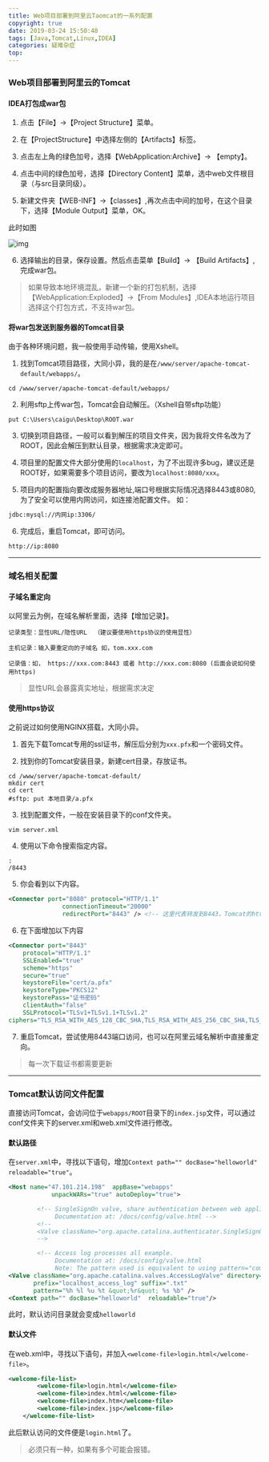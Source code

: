 ```yaml
---
title: Web项目部署到阿里云Taomcat的一系列配置
copyright: true
date: 2019-03-24 15:50:48
tags: [Java,Tomcat,Linux,IDEA]
categories: 疑难杂症
top:
---
```

### Web项目部署到阿里云的Tomcat

#### IDEA打包成war包

1. 点击【File】->【Project Structure】菜单。

2. 在【ProjectStructure】中选择左侧的【Artifacts】标签。

3. 点击左上角的绿色加号，选择【WebApplication:Archive】-> 【empty】。

4. 点击中间的绿色加号，选择【Directory Content】菜单，选中web文件根目录（与src目录同级）。

5. 新建文件夹【WEB-INF】->【classes】,再次点击中间的加号，在这个目录下，选择【Module Output】菜单，OK。

此时如图

![img](https://oss.caiguoyu.cn/pictures/olds/651335cfgy1g1dxyjtlkyj20n104nq31.jpg)

6. 选择输出的目录，保存设置。然后点击菜单【Build】-> 【Build Artifacts】,完成war包。

<!--more-->

>如果导致本地环境混乱，新建一个新的打包机制，选择【WebApplication:Exploded】->【From Modules】,IDEA本地运行项目选择这个打包方式，不支持war包。

#### 将war包发送到服务器的Tomcat目录

由于各种环境问题，我一般使用手动传输，使用Xshell。

1. 找到Tomcat项目路径，大同小异，我的是在`/www/server/apache-tomcat-default/webapps/`。

```shell
cd /www/server/apache-tomcat-default/webapps/
```

2. 利用sftp上传war包，Tomcat会自动解压。（Xshell自带sftp功能）

```shell
put C:\Users\caigu\Desktop\ROOT.war
```

3. 切换到项目路径，一般可以看到解压的项目文件夹，因为我将文件名改为了ROOT，因此会解压到默认目录，根据需求决定即可。

4. 项目里的配置文件大部分使用的`localhost`，为了不出现许多bug，建议还是ROOT好，如果需要多个项目访问，要改为`localhost:8080/xxx`。

5. 项目内的配置指向要改成服务器地址,端口号根据实际情况选择8443或8080,为了安全可以使用内网访问，如连接池配置文件。
如：

```xml
jdbc:mysql://内网ip:3306/
```

6. 完成后，重启Tomcat，即可访问。

```html
http://ip:8080
```

------

### 域名相关配置

#### 子域名重定向

以阿里云为例，在域名解析里面，选择【增加记录】。

```
记录类型：显性URL/隐性URL  （建议要使用https协议的使用显性）

主机记录：输入要重定向的子域名 如，tom.xxx.com

记录值：如， https://xxx.com:8443 或者 http://xxx.com:8080 (后面会说如何使用https)
```

>显性URL会暴露真实地址，根据需求决定

#### 使用https协议

之前说过如何使用NGINX搭载，大同小异。

1. 首先下载Tomcat专用的ssl证书，解压后分别为`xxx.pfx`和一个密码文件。

2. 找到你的Tomcat安装目录，新建cert目录，存放证书。

```shell
cd /www/server/apache-tomcat-default/
mkdir cert
cd cert
#sftp: put 本地目录/a.pfx
```

3. 找到配置文件，一般在安装目录下的conf文件夹。

```shell
vim server.xml
```

4. 使用以下命令搜索指定内容。

```shell
:
/8443
```

5. 你会看到以下内容。

```xml
<Connector port="8080" protocol="HTTP/1.1"
               connectionTimeout="20000"
               redirectPort="8443" /> <!-- 这里代表转发到8443，Tomcat的https端口-->
```
6. 在下面增加以下内容

```xml
<Connector port="8443"
    protocol="HTTP/1.1"
    SSLEnabled="true"
    scheme="https"
    secure="true"
    keystoreFile="cert/a.pfx"
    keystoreType="PKCS12"
    keystorePass="证书密码"
    clientAuth="false"
    SSLProtocol="TLSv1+TLSv1.1+TLSv1.2"
ciphers="TLS_RSA_WITH_AES_128_CBC_SHA,TLS_RSA_WITH_AES_256_CBC_SHA,TLS_ECDHE_RSA_WITH_AES_128_CBC_SHA,TLS_ECDHE_RSA_WITH_AES_128_CBC_SHA256,TLS_RSA_WITH_AES_128_CBC_SHA256,TLS_RSA_WITH_AES_256_CBC_SHA256"/>

```

7. 重启Tomcat，尝试使用8443端口访问，也可以在阿里云域名解析中直接重定向。

>每一次下载证书都需要更新

-------

### Tomcat默认访问文件配置

直接访问Tomcat，会访问位于`webapps/ROOT`目录下的`index.jsp`文件，可以通过conf文件夹下的server.xml和web.xml文件进行修改。

#### 默认路径

在`server.xml`中，寻找以下语句，增加`Context path="" docBase="helloworld"  reloadable="true"`。

```xml
<Host name="47.101.214.198"  appBase="webapps"
            unpackWARs="true" autoDeploy="true">

        <!-- SingleSignOn valve, share authentication between web applications
             Documentation at: /docs/config/valve.html -->
        <!--
        <Valve className="org.apache.catalina.authenticator.SingleSignOn" />
        -->

        <!-- Access log processes all example.
             Documentation at: /docs/config/valve.html
             Note: The pattern used is equivalent to using pattern="common" -->
<Valve className="org.apache.catalina.valves.AccessLogValve" directory="logs"
       prefix="localhost_access_log" suffix=".txt"
       pattern="%h %l %u %t &quot;%r&quot; %s %b" />
<Context path="" docBase="helloworld"  reloadable="true"/>

```
此时，默认访问目录就会变成`helloworld`

#### 默认文件

在web.xml中，寻找以下语句，并加入`<welcome-file>login.html</welcome-file>`。

```xml
<welcome-file-list>
        <welcome-file>login.html</welcome-file>
        <welcome-file>index.html</welcome-file>
        <welcome-file>index.htm</welcome-file>
        <welcome-file>index.jsp</welcome-file>
    </welcome-file-list>

```
此后默认访问的文件便是`login.html`了。

> 必须只有一种，如果有多个可能会报错。